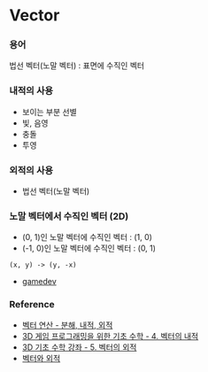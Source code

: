 # Vector

### 용어

법선 벡터(노말 벡터) : 표면에 수직인 벡터

### 내적의 사용

* 보이는 부분 선별
* 빛, 음영
* 충돌
* 투영

### 외적의 사용

* 법선 벡터(노말 벡터)

### 노말 벡터에서 수직인 벡터 (2D)

* (0, 1)인 노말 벡터에 수직인 벡터 : (1, 0)
* (-1, 0)인 노말 벡터에 수직인 벡터 : (0, 1)

`(x, y) -> (y, -x)`

* [gamedev](http://www.gamedev.net/topic/666236-converting-axis-angles-forward-right-up-to-euler/)

### Reference

* [벡터 연산 - 분해, 내적, 외적](http://mrw0119.tistory.com/12)
* [3D 게임 프로그래밍을 위한 기초 수학 - 4. 벡터의 내적](http://lab.gamecodi.com/board/zboard.php?id=GAMECODILAB_Lecture_series&no=125)
* [3D 기초 수학 강좌 - 5. 벡터의 외적](http://lab.gamecodi.com/board/zboard.php?id=GAMECODILAB_Lecture_series&no=126&z=0)
* [벡터와 외적](http://j1w2k3.tistory.com/635)